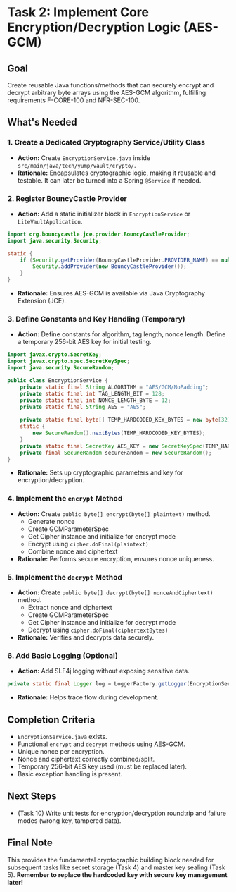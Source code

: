 
# Task 2: Implement Core Encryption/Decryption Logic (AES-GCM)

## Goal
Create reusable Java functions/methods that can securely encrypt and decrypt arbitrary byte arrays using the AES-GCM algorithm, fulfilling requirements F-CORE-100 and NFR-SEC-100.

## What's Needed

### 1. Create a Dedicated Cryptography Service/Utility Class
- **Action:** Create `EncryptionService.java` inside `src/main/java/tech/yump/vault/crypto/`.
- **Rationale:** Encapsulates cryptographic logic, making it reusable and testable. It can later be turned into a Spring `@Service` if needed.

### 2. Register BouncyCastle Provider
- **Action:** Add a static initializer block in `EncryptionService` or `LiteVaultApplication`.

```java
import org.bouncycastle.jce.provider.BouncyCastleProvider;
import java.security.Security;

static {
    if (Security.getProvider(BouncyCastleProvider.PROVIDER_NAME) == null) {
        Security.addProvider(new BouncyCastleProvider());
    }
}
```

- **Rationale:** Ensures AES-GCM is available via Java Cryptography Extension (JCE).

### 3. Define Constants and Key Handling (Temporary)
- **Action:** Define constants for algorithm, tag length, nonce length. Define a temporary 256-bit AES key for initial testing.

```java
import javax.crypto.SecretKey;
import javax.crypto.spec.SecretKeySpec;
import java.security.SecureRandom;

public class EncryptionService {
    private static final String ALGORITHM = "AES/GCM/NoPadding";
    private static final int TAG_LENGTH_BIT = 128;
    private static final int NONCE_LENGTH_BYTE = 12;
    private static final String AES = "AES";
    
    private static final byte[] TEMP_HARDCODED_KEY_BYTES = new byte[32];
    static {
        new SecureRandom().nextBytes(TEMP_HARDCODED_KEY_BYTES);
    }
    private static final SecretKey AES_KEY = new SecretKeySpec(TEMP_HARDCODED_KEY_BYTES, AES);
    private final SecureRandom secureRandom = new SecureRandom();
}
```

- **Rationale:** Sets up cryptographic parameters and key for encryption/decryption.

### 4. Implement the `encrypt` Method
- **Action:** Create `public byte[] encrypt(byte[] plaintext)` method.
  - Generate nonce
  - Create GCMParameterSpec
  - Get Cipher instance and initialize for encrypt mode
  - Encrypt using `cipher.doFinal(plaintext)`
  - Combine nonce and ciphertext
- **Rationale:** Performs secure encryption, ensures nonce uniqueness.

### 5. Implement the `decrypt` Method
- **Action:** Create `public byte[] decrypt(byte[] nonceAndCiphertext)` method.
  - Extract nonce and ciphertext
  - Create GCMParameterSpec
  - Get Cipher instance and initialize for decrypt mode
  - Decrypt using `cipher.doFinal(ciphertextBytes)`
- **Rationale:** Verifies and decrypts data securely.

### 6. Add Basic Logging (Optional)
- **Action:** Add SLF4j logging without exposing sensitive data.

```java
private static final Logger log = LoggerFactory.getLogger(EncryptionService.class);
```

- **Rationale:** Helps trace flow during development.

## Completion Criteria
- `EncryptionService.java` exists.
- Functional `encrypt` and `decrypt` methods using AES-GCM.
- Unique nonce per encryption.
- Nonce and ciphertext correctly combined/split.
- Temporary 256-bit AES key used (must be replaced later).
- Basic exception handling is present.

## Next Steps
- (Task 10) Write unit tests for encryption/decryption roundtrip and failure modes (wrong key, tampered data).

## Final Note
This provides the fundamental cryptographic building block needed for subsequent tasks like secret storage (Task 4) and master key sealing (Task 5). **Remember to replace the hardcoded key with secure key management later!**

